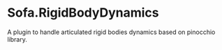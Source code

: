 # Sofa.RigidBodyDynamics

A plugin to handle articulated rigid bodies dynamics based on pinocchio library.
